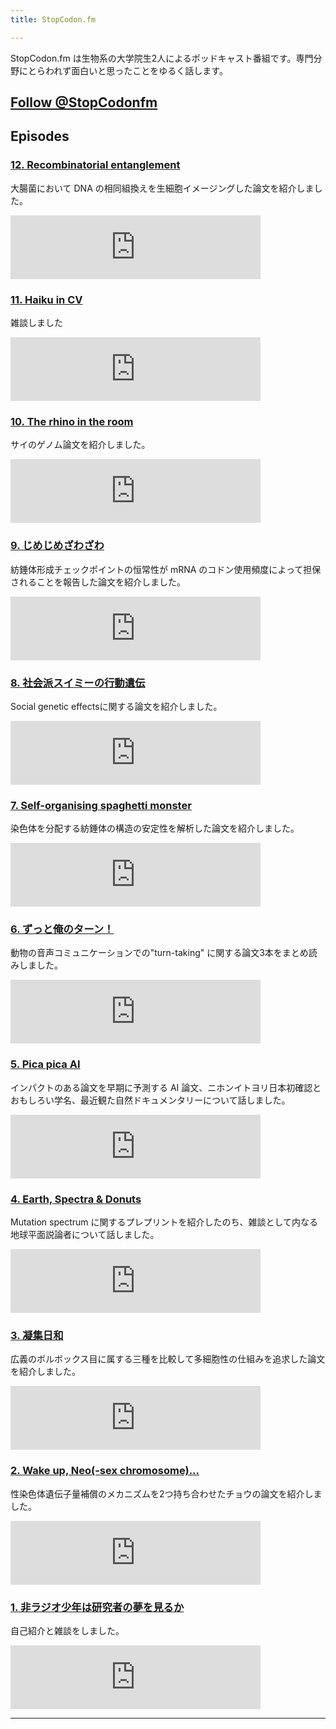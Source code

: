 ```yaml
---
title: StopCodon.fm

---
```

StopCodon.fm は生物系の大学院生2人によるポッドキャスト番組です。専門分野にとらわれず面白いと思ったことをゆるく話します。

<a href="https://twitter.com/StopCodonfm?ref_src=twsrc%5Etfw" class="twitter-follow-button" data-show-count="false">Follow @StopCodonfm</a><script async src="https://platform.twitter.com/widgets.js" charset="utf-8"></script>
------

## Episodes

### [ 12. Recombinatorial entanglement ](episodes/012.html)

大腸菌において DNA の相同組換えを生細胞イメージングした論文を紹介しました。

<iframe src="https://anchor.fm/stopcodon/embed/episodes/12--Recombinatorial-entanglement-e1busn5" height="102px" width="400px" frameborder="0" scrolling="no"></iframe>


### [ 11. Haiku in CV ](episodes/011.html)

雑談しました

<iframe src="https://anchor.fm/stopcodon/embed/episodes/11--Haiku-in-CV-e1alv02" height="102px" width="400px" frameborder="0" scrolling="no"></iframe>


### [ 10. The rhino in the room](episodes/010.html)

サイのゲノム論文を紹介しました。

<iframe src="https://anchor.fm/stopcodon/embed/episodes/10--The-rhino-in-the-room-e1afre3" height="102px" width="400px" frameborder="0" scrolling="no"></iframe>


### [ 9. じめじめざわざわ](episodes/009.html)

紡錘体形成チェックポイントの恒常性が mRNA のコドン使用頻度によって担保されることを報告した論文を紹介しました。

<iframe src="https://anchor.fm/stopcodon/embed/episodes/9-e181ouq" height="102px" width="400px" frameborder="0" scrolling="no"></iframe>


### [ 8. 社会派スイミーの行動遺伝](episodes/008.html)

Social genetic effectsに関する論文を紹介しました。

<iframe src="https://anchor.fm/stopcodon/embed/episodes/8-e175vns" height="102px" width="400px" frameborder="0" scrolling="no"></iframe>


### [ 7. Self-organising spaghetti monster](episodes/007.html)

染色体を分配する紡錘体の構造の安定性を解析した論文を紹介しました。

<iframe src="https://anchor.fm/stopcodon/embed/episodes/7--Self-organising-spaghetti-monster-e169362" height="102px" width="400px" frameborder="0" scrolling="no"></iframe>


### [ 6. ずっと俺のターン！](episodes/006.html)

動物の音声コミュニケーションでの"turn-taking" に関する論文3本をまとめ読みしました。

<iframe src="https://anchor.fm/stopcodon/embed/episodes/6-e167iss" height="102px" width="400px" frameborder="0" scrolling="no"></iframe>


### [ 5. Pica pica AI ](episodes/005.html)

インパクトのある論文を早期に予測する AI 論文、ニホンイトヨリ日本初確認とおもしろい学名、最近観た自然ドキュメンタリーについて話しました。

<iframe src="https://anchor.fm/stopcodon/embed/episodes/5--Pica-pica-AI-e14mn3a" height="102px" width="400px" frameborder="0" scrolling="no"></iframe>


### [ 4. Earth, Spectra & Donuts](episodes/004.html)

Mutation spectrum に関するプレプリントを紹介したのち、雑談として内なる地球平面説論者について話しました。

<iframe src="https://anchor.fm/stopcodon/embed/episodes/4--Earth--Spectra--Donuts-e14d0re" height="102px" width="400px" frameborder="0" scrolling="no"></iframe>


### [ 3. 凝集日和](episodes/003.html)

広義のボルボックス目に属する三種を比較して多細胞性の仕組みを追求した論文を紹介しました。

<iframe src="https://anchor.fm/stopcodon/embed/episodes/3-e147tnq" height="102px" width="400px" frameborder="0" scrolling="no"></iframe>


### [ 2. Wake up, Neo(-sex chromosome)...](episodes/002.html)

性染色体遺伝子量補償のメカニズムを2つ持ち合わせたチョウの論文を紹介しました。

<iframe src="https://anchor.fm/stopcodon/embed/episodes/2--Wake-up--Neo-sex-chromosome-e13un3q" height="102px" width="400px" frameborder="0" scrolling="no"></iframe>


### [ 1. 非ラジオ少年は研究者の夢を見るか](episodes/001.html)

自己紹介と雑談をしました。

<iframe src="https://anchor.fm/stopcodon/embed/episodes/1-e12slo5" height="102px" width="400px" frameborder="0" scrolling="no"></iframe>



---

